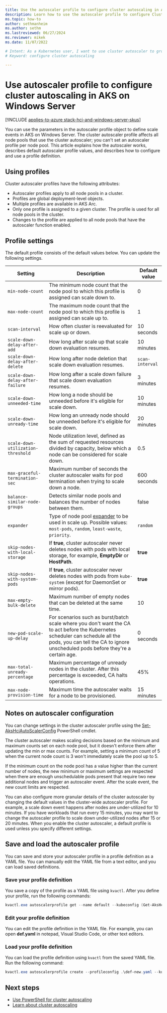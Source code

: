 ```yaml
---
title: Use the autoscaler profile to configure cluster autoscaling in AKS on Windows Server
description: Learn how to use the autoscaler profile to configure Cluster autoscaler in Azure Kubernetes Service (AKS) on Windows Server.
ms.topic: how-to
author: sethmanheim
ms.author: sethm 
ms.lastreviewed: 06/27/2024
ms.reviewer: mikek
ms.date: 11/07/2022

# Intent: As a Kubernetes user, I want to use cluster autoscaler to grow my nodes to keep up with application demand.
# Keyword: configure cluster autoscaling

---
```


# Use autoscaler profile to configure cluster autoscaling in AKS on Windows Server

[!INCLUDE [applies-to-azure stack-hci-and-windows-server-skus](includes/aks-hci-applies-to-skus/aks-hybrid-applies-to-azure-stack-hci-windows-server-sku.md)]

You can use the parameters in the autoscaler profile object to define scale events in AKS on Windows Server. The cluster autoscaler profile affects all node pools that use the cluster autoscaler; you can't set an autoscaler profile per node pool. This article explains how the autoscaler works, describes default autoscaler profile values, and describes how to configure and use a profile definition.

## Using profiles

Cluster autoscaler profiles have the following attributes:

- Autoscaler profiles apply to all node pools in a cluster.
- Profiles are global deployment-level objects.
- Multiple profiles are available in AKS Arc.
- Only one profile is assigned to a given cluster. The profile is used for all node pools in the cluster.
- Changes to the profile are applied to all node pools that have the autoscaler function enabled.

## Profile settings

The default profile consists of the default values below. You can update the following settings.

| Setting | Description | Default value |
| --- | --- | --- |
| `min-node-count` | The minimum node count that the node pool to which this profile is assigned can scale down to. | 0 |
| `max-node-count` | The maximum node count that the node pool to which this profile is assigned can scale up to. | 1 |
| `scan-interval` | How often cluster is reevaluated for scale up or down. | 10 seconds |
| `scale-down-delay-after-add` | How long after scale up that scale down evaluation resumes. | 10 minutes |
| `scale-down-delay-after-delete` | How long after node deletion that scale down evaluation resumes. | `scan-interval` |
| `scale-down-delay-after-failure` | How long after a scale down failure that scale down evaluation resumes. | 3 minutes |
| `scale-down-unneeded-time` | How long a node should be unneeded before it's eligible for scale down. | 10 minutes |
| `scale-down-unready-time` | How long an unready node should be unneeded before it's eligible for scale down. | 20 minutes |
| `scale-down-utilization-threshold` | Node utilization level, defined as the sum of requested resources divided by capacity, below which a node can be considered for scale down. | 0.5 |
| `max-graceful-termination-sec` | Maximum number of seconds the cluster autoscaler waits for pod termination when trying to scale down a node. | 600 seconds |
| `balance-similar-node-groups` | Detects similar node pools and balances the number of nodes between them. | false |
| `expander` | Type of node pool [expander](https://github.com/kubernetes/autoscaler/blob/master/cluster-autoscaler/FAQ.md#what-are-expanders) to be used in scale up. Possible values: `most-pods`, `random`, `least-waste`, `priority`. | `random` |
| `skip-nodes-with-local-storage` | If **true**, cluster autoscaler never deletes nodes with pods with local storage, for example, **EmptyDir** or **HostPath**. | **true** |
| `skip-nodes-with-system-pods` | If **true**, cluster autoscaler never deletes nodes with pods from `kube-system` (except for DaemonSet or mirror pods). | **true** |
| `max-empty-bulk-delete` | Maximum number of empty nodes that can be deleted at the same time. | 10 |
| `new-pod-scale-up-delay` | For scenarios such as burst/batch scale where you don't want the CA to act before the Kubernetes scheduler can schedule all the pods, you can tell the CA to ignore unscheduled pods before they're a certain age. | 0 seconds |
| `max-total-unready-percentage` | Maximum percentage of unready nodes in the cluster. After this percentage is exceeded, CA halts operations. | 45% |
| `max-node-provision-time` | Maximum time the autoscaler waits for a node to be provisioned. | 15 minutes |

## Notes on autoscaler configuration

You can change settings in the cluster autoscaler profile using the [Set-AksHciAutoScalerConfig](work-with-horizontal-autoscaler.md#change-an-existing-akshciautoscalerconfig-profile-object) PowerShell cmdlet.

The cluster autoscaler makes scaling decisions based on the minimum and maximum counts set on each node pool, but it doesn't enforce them after updating the min or max counts. For example, setting a minimum count of 5 when the current node count is 3 won't immediately scale the pool up to 5.

If the minimum count on the node pool has a value higher than the current number of nodes, the new minimum or maximum settings are respected when there are enough unschedulable pods present that require two new additional nodes and trigger an autoscaler event. After the scale event, the new count limits are respected.

You can also configure more granular details of the cluster autoscaler by changing the default values in the cluster-wide autoscaler profile. For example, a scale down event happens after nodes are under-utilized for 10 minutes. If you have workloads that run every 15 minutes, you may want to change the autoscaler profile to scale down under-utilized nodes after 15 or 20 minutes. When you enable the cluster autoscaler, a default profile is used unless you specify different settings.

## Save and load the autoscaler profile

You can save and store your autoscaler profile in a profile definition as a YAML file. You can manually edit the YAML file from a text editor, and you can load saved definitions.

### Save your profile definition

You save a copy of the profile as a YAML file using `kvactl`. After you define your profile, run the following commands:

```powershell
kvactl.exe autoscalerprofile get --name default --kubeconfig (Get-AksHciConfig).Kva.kubeconfig --outputformat=yaml > def.yaml
```

### Edit your profile definition

You can edit the profile definition in the YAML file. For example, you can open **def.yaml** in notepad, Visual Studio Code, or other text editors.

### Load your profile definition

You can load the profile definition using `kvactl` from the saved YAML file. Run the following command:

```powershell
kvactl.exe autoscalerprofile create --profileconfig .\def-new.yaml --kubeconfig (Get-AksHciConfig).Kva.kubeconfig
```

## Next steps

- [Use PowerShell for cluster autoscaling](work-with-horizontal-autoscaler.md)
- [Learn about cluster autoscaling](concepts-cluster-autoscaling.md)
